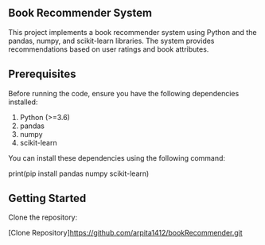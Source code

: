 ## Book Recommender System ##
This project implements a book recommender system using Python and the pandas, numpy, and scikit-learn libraries. The system provides recommendations based on user ratings and book attributes.

## Prerequisites ##

Before running the code, ensure you have the following dependencies installed:

1) Python (>=3.6)
2) pandas
3) numpy
4) scikit-learn

You can install these dependencies using the following command:

print(pip install pandas numpy scikit-learn)

## Getting Started ##
Clone the repository:

[Clone Repository]https://github.com/arpita1412/bookRecommender.git


